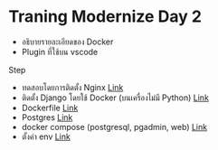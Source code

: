 # Traning Modernize Day 2

- อธิบายรายละเอียดของ Docker 
- Plugin ที่ใช้บน vscode

Step
- ทดสอบโดยการติดตั้ง Nginx [Link](/day2/nginx/README.md)
- ติดตั้ง Django โดยใช้ Docker (บนเครื่องไม่มี Python) [Link](/day2/django/README.md)
- Dockerfile [Link](/day2/dockerfile/README.md)
- Postgres [Link](/day2/postgres/README.md)
- docker compose (postgresql, pgadmin, web) [Link](/day2/docker-compose/README.md)
- ตั้งค่า env [Link](/day2/environ/README.md)